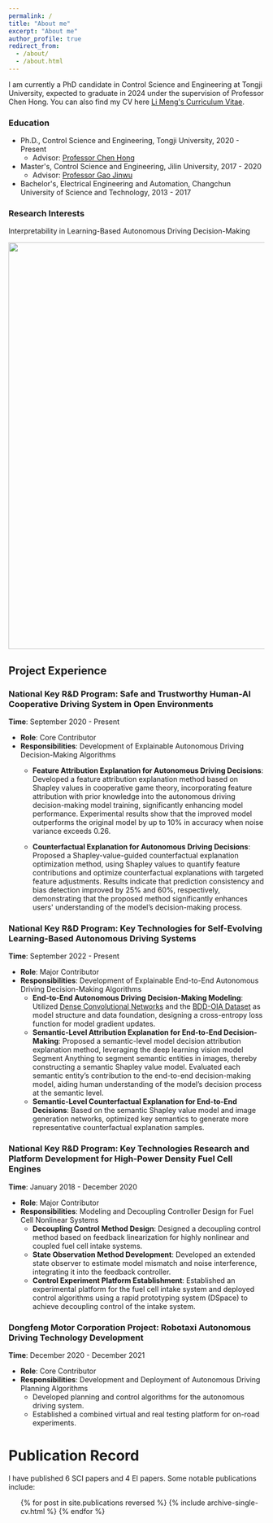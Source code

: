 ```yaml
---
permalink: /
title: "About me"
excerpt: "About me"
author_profile: true
redirect_from: 
  - /about/
  - /about.html
---
```






I am currently a PhD candidate in Control Science and Engineering at Tongji University, expected to graduate in 2024 under the supervision of Professor Chen Hong. You can also find my CV here [Li Meng's Curriculum Vitae](../assets/curriculum_vitae.pdf).

### Education

* Ph.D., Control Science and Engineering, Tongji University, 2020 - Present
  * Advisor: [Professor Chen Hong](https://see.tongji.edu.cn/info/1376/10290.htm)
* Master's, Control Science and Engineering, Jilin University, 2017 - 2020
  * Advisor: [Professor Gao Jinwu](http://dce.jlu.edu.cn/info/1182/5274.htm)
* Bachelor's, Electrical Engineering and Automation, Changchun University of Science and Technology, 2013 - 2017

### Research Interests
Interpretability in Learning-Based Autonomous Driving Decision-Making

<img src="https://github.com/limeng-1234/limeng-1234.github.io/raw/master/assets/研究内容架构.png" width="800" height="auto">


## Project Experience

### National Key R&D Program: Safe and Trustworthy Human-AI Cooperative Driving System in Open Environments
**Time**: September 2020 - Present  
- **Role**: Core Contributor  
- **Responsibilities**: Development of Explainable Autonomous Driving Decision-Making Algorithms
  - **Feature Attribution Explanation for Autonomous Driving Decisions**: Developed a feature attribution explanation method based on Shapley values in cooperative game theory, incorporating feature attribution with prior knowledge into the autonomous driving decision-making model training, significantly enhancing model performance. Experimental results show that the improved model outperforms the original model by up to 10% in accuracy when noise variance exceeds 0.26.
  
  - **Counterfactual Explanation for Autonomous Driving Decisions**: Proposed a Shapley-value-guided counterfactual explanation optimization method, using Shapley values to quantify feature contributions and optimize counterfactual explanations with targeted feature adjustments. Results indicate that prediction consistency and bias detection improved by 25% and 60%, respectively, demonstrating that the proposed method significantly enhances users' understanding of the model’s decision-making process.

### National Key R&D Program: Key Technologies for Self-Evolving Learning-Based Autonomous Driving Systems
**Time**: September 2022 - Present  
- **Role**: Major Contributor  
- **Responsibilities**: Development of Explainable End-to-End Autonomous Driving Decision-Making Algorithms
  - **End-to-End Autonomous Driving Decision-Making Modeling**: Utilized [Dense Convolutional Networks](https://openaccess.thecvf.com/content_cvpr_2017/html/Huang_Densely_Connected_Convolutional_CVPR_2017_paper.html) and the [BDD-OIA Dataset](https://openaccess.thecvf.com/content_CVPR_2020/html/Xu_Explainable_Object-Induced_Action_Decision_for_Autonomous_Vehicles_CVPR_2020_paper.html) as model structure and data foundation, designing a cross-entropy loss function for model gradient updates.
  - **Semantic-Level Attribution Explanation for End-to-End Decision-Making**: Proposed a semantic-level model decision attribution explanation method, leveraging the deep learning vision model Segment Anything to segment semantic entities in images, thereby constructing a semantic Shapley value model. Evaluated each semantic entity’s contribution to the end-to-end decision-making model, aiding human understanding of the model’s decision process at the semantic level.
  - **Semantic-Level Counterfactual Explanation for End-to-End Decisions**: Based on the semantic Shapley value model and image generation networks, optimized key semantics to generate more representative counterfactual explanation samples.
  
### National Key R&D Program: Key Technologies Research and Platform Development for High-Power Density Fuel Cell Engines
**Time**: January 2018 - December 2020  
- **Role**: Major Contributor  
- **Responsibilities**: Modeling and Decoupling Controller Design for Fuel Cell Nonlinear Systems
  - **Decoupling Control Method Design**: Designed a decoupling control method based on feedback linearization for highly nonlinear and coupled fuel cell intake systems.
  - **State Observation Method Development**: Developed an extended state observer to estimate model mismatch and noise interference, integrating it into the feedback controller.
  - **Control Experiment Platform Establishment**: Established an experimental platform for the fuel cell intake system and deployed control algorithms using a rapid prototyping system (DSpace) to achieve decoupling control of the intake system.

### Dongfeng Motor Corporation Project: Robotaxi Autonomous Driving Technology Development
**Time**: December 2020 - December 2021  
- **Role**: Core Contributor  
- **Responsibilities**: Development and Deployment of Autonomous Driving Planning Algorithms
  - Developed planning and control algorithms for the autonomous driving system.
  - Established a combined virtual and real testing platform for on-road experiments.

Publication Record
======
I have published 6 SCI papers and 4 EI papers. Some notable publications include:
  <ul>{% for post in site.publications reversed %}
    {% include archive-single-cv.html %}
  {% endfor %}</ul>

[//]: # (* "Explaining a Machine-Learning Lane Change Model With Maximum Entropy Shapley Values" in IEEE Transactions on Intelligent Vehicles.)

[//]: # (* "SVCE: Shapley Value Guided Counterfactual Explanation for Machine Learning-Based Autonomous Driving" in IEEE * Transactions on Intelligent Transportation Systems.)

[//]: # (* "Expected Integral Discrete Gradient: A Case of Diagnosing Autonomous Driving Model" in IEEE Transactions on Vehicular Technology.)

[//]: # (* "Air flow rate and pressure control approach for the air supply subsystems in PEMFCs" in ISA transactions.)

[//]: # (* "Challenges and developments of automotive fuel cell hybrid power system and control" in Science China Information Sciences.)

[//]: # (* "Fault-tolerant control through dynamic surface triple-step approach for proton exchange membrane fuel cell air supply systems" in International Journal of Hydrogen Energy.)
